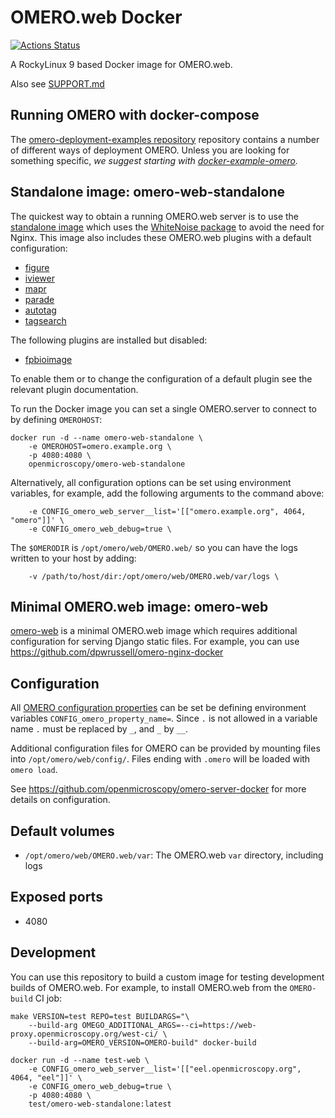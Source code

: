 OMERO.web Docker
================

[![Actions Status](https://github.com/ome/omero-web-docker/workflows/Build/badge.svg)](https://github.com/ome/omero-web-docker/actions)

A RockyLinux 9 based Docker image for OMERO.web.

Also see [SUPPORT.md](./SUPPORT.md)

Running OMERO with docker-compose
---------------------------------

The [omero-deployment-examples repository](https://github.com/ome/omero-deployment-examples/) repository
contains a number of different ways of deployment OMERO. Unless you are looking for something
specific, *we suggest starting with [docker-example-omero](https://github.com/ome/docker-example-omero).*

Standalone image: omero-web-standalone
--------------------------------------

The quickest way to obtain a running OMERO.web server is to use
the [standalone image](https://hub.docker.com/r/openmicroscopy/omero-web-standalone/)
which uses the [WhiteNoise package](http://whitenoise.evans.io/en/stable/)
to avoid the need for Nginx.
This image also includes these OMERO.web plugins with a default configuration:
- [figure](https://www.openmicroscopy.org/omero/figure/)
- [iviewer](https://www.openmicroscopy.org/omero/iviewer/)
- [mapr](https://pypi.org/project/omero-mapr/)
- [parade](https://pypi.org/project/omero-parade/)
- [autotag](https://pypi.org/project/omero-autotag/)
- [tagsearch](https://pypi.org/project/omero-webtagging-tagsearch)

The following plugins are installed but disabled:
- [fpbioimage](https://pypi.org/project/omero-fpbioimage/)


To enable them or to change the configuration of a default plugin see the relevant plugin documentation.


To run the Docker image you can set a single OMERO.server to connect to by defining `OMEROHOST`:

    docker run -d --name omero-web-standalone \
        -e OMEROHOST=omero.example.org \
        -p 4080:4080 \
        openmicroscopy/omero-web-standalone

Alternatively, all configuration options can be set using environment variables, for example,
add the following arguments to the command above:

        -e CONFIG_omero_web_server__list='[["omero.example.org", 4064, "omero"]]' \
        -e CONFIG_omero_web_debug=true \

The `$OMERODIR` is `/opt/omero/web/OMERO.web/` so you can have the logs written to your host
by adding:

        -v /path/to/host/dir:/opt/omero/web/OMERO.web/var/logs \

Minimal OMERO.web image: omero-web
----------------------------------

[omero-web](https://hub.docker.com/r/openmicroscopy/omero-web/)
is a minimal OMERO.web image which requires additional configuration for serving Django static files.
For example, you can use https://github.com/dpwrussell/omero-nginx-docker


Configuration
-------------

All [OMERO configuration properties](https://docs.openmicroscopy.org/latest/omero/sysadmins/config.html) can be set be defining environment variables `CONFIG_omero_property_name=`.
Since `.` is not allowed in a variable name `.` must be replaced by `_`, and `_` by `__`.

Additional configuration files for OMERO can be provided by mounting files into `/opt/omero/web/config/`.
Files ending with `.omero` will be loaded with `omero load`.

See https://github.com/openmicroscopy/omero-server-docker for more details on configuration.


Default volumes
---------------

- `/opt/omero/web/OMERO.web/var`: The OMERO.web `var` directory, including logs


Exposed ports
-------------

- 4080


Development
-----------

You can use this repository to build a custom image for testing development builds of OMERO.web.
For example, to install OMERO.web from the `OMERO-build` CI job:

    make VERSION=test REPO=test BUILDARGS="\
        --build-arg OMEGO_ADDITIONAL_ARGS=--ci=https://web-proxy.openmicroscopy.org/west-ci/ \
        --build-arg=OMERO_VERSION=OMERO-build" docker-build

    docker run -d --name test-web \
        -e CONFIG_omero_web_server__list='[["eel.openmicroscopy.org", 4064, "eel"]]' \
        -e CONFIG_omero_web_debug=true \
        -p 4080:4080 \
        test/omero-web-standalone:latest
